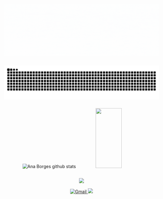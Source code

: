 <div align="center">
<img src="capa.gif">
</div>

 ##
 
</div>
 <picture align="center">
  <source media="(prefers-color-scheme: dark)" srcset="https://raw.githubusercontent.com/7diegojr/7diegojr/output/github-contribution-grid-snake-dark.svg">
  <source media="(prefers-color-scheme: light)" srcset="https://raw.githubusercontent.com/7diegojr/7diegojr/output/github-contribution-grid-snake-dark.svg">
  <img align="center" alt="github contribution grid snake animation" src="https://raw.githubusercontent.com/7diegojr/7diegojr/output/github-contribution-grid-snake.svg">
</picture>

##

<div align="center">  
<img width="49%" height="195px" src="https://github-readme-stats.vercel.app/api?username=7diegojr&show_icons=true&count_private=true&hide_border=true&title_color=964ef5&icon_color=964ef5&text_color=ffff&bg_color=0d1117" alt="Ana Borges github stats" /> 
<img width="41%" height="195px" src="https://github-readme-stats.vercel.app/api/top-langs/?username=7diegojr&layout=compact&hide_border=true&title_color=964ef5&text_color=ffff&bg_color=0d1117" />
</div>



##

<p align="center">
  <a href="https://skillicons.dev">
    <img src="https://skillicons.dev/icons?i=git,github,vscode,visualstudio,figma,html,css,js,bootstrap,cs,dotnet,mysql" />
  </a>
</p>

<div align="center"> 
  <a href="mailto:dfsntsjunior@gmail.com">
    <img src="https://img.shields.io/badge/-Gmail-%23964ef5?style=for-the-badge&logo=gmail&logoColor=white" alt="Gmail" target="_blank">
  </a>
  <a href="https://www.linkedin.com/in/7diego-junior/" target="_blank"><img src="https://img.shields.io/badge/-LinkedIn-%23964ef5?style=for-the-badge&logo=linkedin&logoColor=white" target="_blank"></a>
</div>
